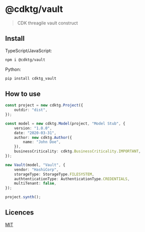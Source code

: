 # @cdktg/vault
> CDK threagile vault construct

## Install
TypeScript/JavaScript:

```bash
npm i @cdktg/vault
```

Python:

```bash
pip install cdktg_vault
```

## How to use
```typescript
const project = new cdktg.Project({
    outdir: "dist",
});

const model = new cdktg.Model(project, "Model Stub", {
    version: "1.0.0",
    date: "2020-03-31",
    author: new cdktg.Author({
        name: "John Doe",
    }),
    businessCriticality: cdktg.BusinessCriticality.IMPORTANT,
});

new Vault(model, "Vault", {
    vendor: "HashiCorp",
    storageType: StorageType.FILESYSTEM,
    authtenticationType: AuthenticationType.CREDENTIALS,
    multiTenant: false,
});

project.synth();
```

## Licences
[MIT](LICENSE)